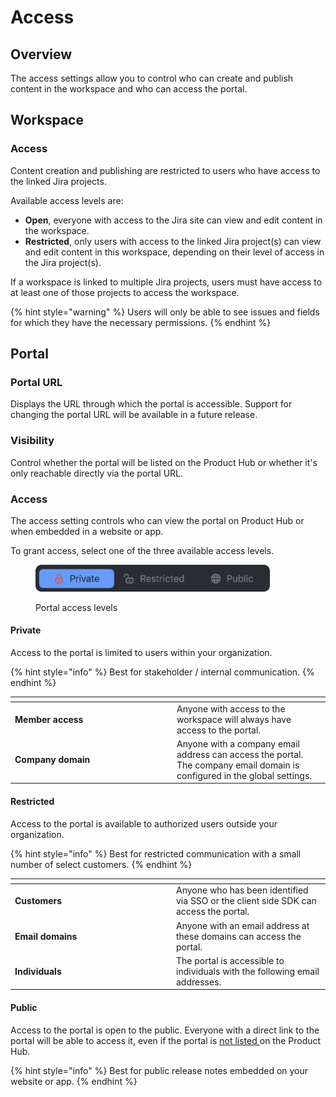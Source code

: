 # Access

## Overview

The access settings allow you to control who can create and publish content in the workspace and who can access the portal.&#x20;

## Workspace&#x20;

### Access

Content creation and publishing are restricted to users who have access to the linked Jira projects.

Available access levels are:

* **Open**, everyone with access to the Jira site can view and edit content in the workspace.&#x20;
* **Restricted**, only users with access to the linked Jira project(s) can view and edit content in this workspace, depending on their level of access in the Jira project(s).&#x20;

If a workspace is linked to multiple Jira projects, users must have access to at least one of those projects to access the workspace.

{% hint style="warning" %}
Users will only be able to see issues and fields for which they have the necessary permissions.
{% endhint %}

## Portal&#x20;

### Portal URL

Displays the URL through which the portal is accessible. Support for changing the portal URL will be available in a future release.

### Visibility

Control whether the portal will be listed on the Product Hub or whether it's only reachable directly via the portal URL.&#x20;

### Access

The access setting controls who can view the portal on Product Hub or when embedded in a website or app.

To grant access,  select one of the three available access levels.

<figure><img src="../../.gitbook/assets/Portals - Access level.png" alt="" width="375"><figcaption><p>Portal access levels</p></figcaption></figure>

#### Private&#x20;

Access to the portal is limited to users within your organization.&#x20;

{% hint style="info" %}
Best for stakeholder / internal communication.
{% endhint %}

<table data-header-hidden><thead><tr><th width="245"></th><th></th></tr></thead><tbody><tr><td><strong>Member access</strong></td><td>Anyone with access to the workspace will always have access to the portal.  </td></tr><tr><td><strong>Company domain</strong></td><td>Anyone with a company email address can access the portal. The company email domain is configured in the global settings.</td></tr></tbody></table>

#### Restricted

Access to the portal is available to authorized users outside your organization.

{% hint style="info" %}
Best for restricted communication with a small number of select customers.&#x20;
{% endhint %}

<table data-header-hidden><thead><tr><th width="244"></th><th></th></tr></thead><tbody><tr><td><strong>Customers</strong></td><td>Anyone who has been identified via SSO or the client side SDK can access the portal.</td></tr><tr><td><strong>Email domains</strong></td><td>Anyone with an email address at these domains can access the portal.</td></tr><tr><td><strong>Individuals</strong></td><td>The portal is accessible to individuals with the following email addresses.</td></tr></tbody></table>

#### Public

Access to the portal is open to the public. Everyone with a direct link to the portal will be able to access it, even if the portal is [not listed ](access.md#visibility)on the Product Hub.&#x20;

{% hint style="info" %}
Best for public release notes embedded on your website or app.
{% endhint %}
